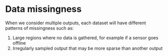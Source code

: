 # Data missingness

When we consider multiple outputs, each dataset will have different patterns of missingness such as:

1. Large regions where no data is gathered, for example if a sensor goes offline
2. Irregularly sampled output that may be more sparse than another output